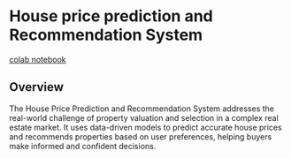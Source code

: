 # House price prediction and Recommendation System 
[colab notebook](https://colab.research.google.com/drive/1KsdctA2G_UU3h2ixRdf2okw2_SnfnUk3)
## Overview 
The House Price Prediction and Recommendation System addresses the real-world challenge of property valuation and selection in a complex real estate market. It uses data-driven models to predict accurate house prices and recommends properties based on user preferences, helping buyers make informed and confident decisions.

